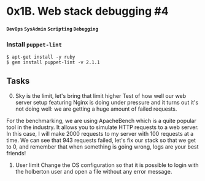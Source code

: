 # 0x1B. Web stack debugging #4
#### `DevOps` `SysAdmin` `Scripting` `Debugging`

### Install `puppet-lint`
```
$ apt-get install -y ruby
$ gem install puppet-lint -v 2.1.1
```

## Tasks
0. Sky is the limit, let's bring that limit higher
Test of  how well our web server setup featuring Nginx is doing under pressure and it turns out it's not doing well: we are getting a huge amount of failed requests.

For the benchmarking, we are using ApacheBench which is a quite popular tool in the industry. It allows you to simulate HTTP requests to a web server. In this case, I will make 2000 requests to my server with 100 requests at a time. We can see that 943 requests failed, let's fix our stack so that we get to 0, and remember that when something is going wrong, logs are your best friends!

1. User limit
Change the OS configuration so that it is possible to login with the holberton user and open a file without any error message.
